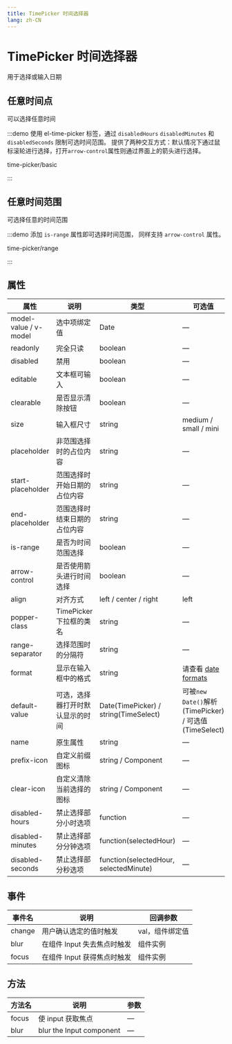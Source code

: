 ```yaml
---
title: TimePicker 时间选择器
lang: zh-CN
---
```


# TimePicker 时间选择器

用于选择或输入日期

## 任意时间点

可以选择任意时间

:::demo 使用 el-time-picker 标签，通过 `disabledHours` `disabledMinutes` 和 `disabledSeconds` 限制可选时间范围。 提供了两种交互方式：默认情况下通过鼠标滚轮进行选择，打开`arrow-control`属性则通过界面上的箭头进行选择。

time-picker/basic

:::

## 任意时间范围

可选择任意的时间范围

:::demo 添加 `is-range` 属性即可选择时间范围， 同样支持 `arrow-control` 属性。

time-picker/range

:::

## 属性

| 属性                  | 说明                             | 类型                                   | 可选值                                                           | 默认值      |
| --------------------- | -------------------------------- | -------------------------------------- | ---------------------------------------------------------------- | ----------- |
| model-value / v-model | 选中项绑定值                     | Date                                   | —                                                                | —           |
| readonly              | 完全只读                         | boolean                                | —                                                                | false       |
| disabled              | 禁用                             | boolean                                | —                                                                | false       |
| editable              | 文本框可输入                     | boolean                                | —                                                                | true        |
| clearable             | 是否显示清除按钮                 | boolean                                | —                                                                | true        |
| size                  | 输入框尺寸                       | string                                 | medium / small / mini                                            | —           |
| placeholder           | 非范围选择时的占位内容           | string                                 | —                                                                | —           |
| start-placeholder     | 范围选择时开始日期的占位内容     | string                                 | —                                                                | —           |
| end-placeholder       | 范围选择时结束日期的占位内容     | string                                 | —                                                                | —           |
| is-range              | 是否为时间范围选择               | boolean                                | —                                                                | false       |
| arrow-control         | 是否使用箭头进行时间选择         | boolean                                | —                                                                | false       |
| align                 | 对齐方式                         | left / center / right                  | left                                                             |             |
| popper-class          | TimePicker 下拉框的类名          | string                                 | —                                                                | —           |
| range-separator       | 选择范围时的分隔符               | string                                 | —                                                                | '-'         |
| format                | 显示在输入框中的格式             | string                                 | 请查看 [date formats](/en-US/component/date-picker#date-formats) | HH:mm:ss    |
| default-value         | 可选，选择器打开时默认显示的时间 | Date(TimePicker) / string(TimeSelect)  | 可被`new Date()`解析(TimePicker) / 可选值(TimeSelect)            | —           |
| name                  | 原生属性                         | string                                 | —                                                                | —           |
| prefix-icon           | 自定义前缀图标                   | string / Component                     | —                                                                | Clock       |
| clear-icon            | 自定义清除当前选择的图标         | string / Component                     | —                                                                | CircleClose |
| disabled-hours        | 禁止选择部分小时选项             | function                               | —                                                                | —           |
| disabled-minutes      | 禁止选择部分分钟选项             | function(selectedHour)                 | —                                                                | —           |
| disabled-seconds      | 禁止选择部分秒选项               | function(selectedHour, selectedMinute) | —                                                                | —           |

## 事件

| 事件名 | 说明                        | 回调参数        |
| ------ | --------------------------- | --------------- |
| change | 用户确认选定的值时触发      | val，组件绑定值 |
| blur   | 在组件 Input 失去焦点时触发 | 组件实例        |
| focus  | 在组件 Input 获得焦点时触发 | 组件实例        |

## 方法

| 方法名 | 说明                     | 参数 |
| ------ | ------------------------ | ---- |
| focus  | 使 input 获取焦点        | —    |
| blur   | blur the Input component | —    |
